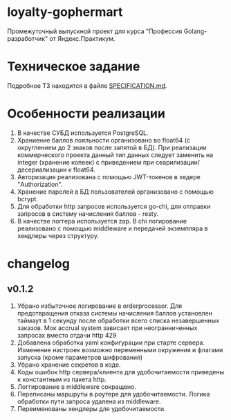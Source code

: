 # loyalty-gophermart

Промежуточный выпускной проект для курса "Профессия Golang-разработчик" от Яндекс.Практикум. 

# Техническое задание

Подробное ТЗ находится в файле [SPECIFICATION.md](doc/SPECIFICATION.md).

# Особенности реализации

1. В качестве СУБД используется PostgreSQL.
2. Храниение баллов лояльности организовано во float64 (c округлением до 2 знаков после запятой в БД). При реализации коммерческого проекта данный тип данных следует заменить на integer (хранение копеек) с приведением при сеарилизации/десериализации к float64.
3. Авторизация реализована с помощью JWT-токенов в хедере "Authorization".
4. Хранение паролей в БД пользователей организовано с помощью bcrypt.
5. Для обработки http запросов используется go-chi, для отправки запросов в систему начисления баллов - resty.
6. В качестве логгера используется zap. В chi логирование реализовано с помощью middleware и передачей экземпляра в хендлеры через структуру.

# changelog

## v0.1.2

1. Убрано избыточное логирование в orderprocessor. Для предотвращения отказа системы начисления баллов установлен таймаут в 1 секунду после обработки всего списка незавершенных заказов. Мок accrual system зависает при неогранниченных запросах вместо отдачи http 429
2. Добавлена обработка yaml конфигурации при старте сервера. Изменение настроек возможно переменными окружения и флагами запуска (кроме параметров шифрования)
3. Убрано хранение секретов в коде.
4. Коды ошибок http сервера/клиента для удобочитаемости приведены к константным из пакета http.
5. Логгирование в middleware сокращено.
6. Переписаны маршруты в роутере для удобочитаемости. Логика обработки пути запроса удалена из middleware.
7. Переименованы хендлеры для удобочитаемости.

